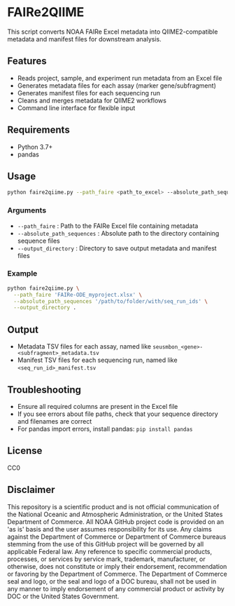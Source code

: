 # FAIRe2QIIME

This script converts NOAA FAIRe Excel metadata into QIIME2-compatible metadata and manifest files for downstream analysis.

## Features

- Reads project, sample, and experiment run metadata from an Excel file
- Generates metadata files for each assay (marker gene/subfragment)
- Generates manifest files for each sequencing run
- Cleans and merges metadata for QIIME2 workflows
- Command line interface for flexible input

## Requirements

- Python 3.7+
- pandas

## Usage

```sh
python faire2qiime.py --path_faire <path_to_excel> --absolute_path_sequences <sequences_dir> --output_directory <output_dir>
```

### Arguments

- `--path_faire` : Path to the FAIRe Excel file containing metadata
- `--absolute_path_sequences` : Absolute path to the directory containing sequence files
- `--output_directory` : Directory to save output metadata and manifest files

### Example

```bash
python faire2qiime.py \
  --path_faire 'FAIRe-ODE_myproject.xlsx' \
  --absolute_path_sequences '/path/to/folder/with/seq_run_ids' \
  --output_directory .
```

## Output

- Metadata TSV files for each assay, named like `seusmbon_<gene>-<subfragment>_metadata.tsv`
- Manifest TSV files for each sequencing run, named like `<seq_run_id>_manifest.tsv`

## Troubleshooting

- Ensure all required columns are present in the Excel file
- If you see errors about file paths, check that your sequence directory and filenames are correct
- For pandas import errors, install pandas: `pip install pandas`

## License

CC0

## Disclaimer

This repository is a scientific product and is not official communication of the National Oceanic and Atmospheric Administration, or the United States Department of Commerce. All NOAA GitHub project code is provided on an 'as is' basis and the user assumes responsibility for its use. Any claims against the Department of Commerce or Department of Commerce bureaus stemming from the use of this GitHub project will be governed by all applicable Federal law. Any reference to specific commercial products, processes, or services by service mark, trademark, manufacturer, or otherwise, does not constitute or imply their endorsement, recommendation or favoring by the Department of Commerce. The Department of Commerce seal and logo, or the seal and logo of a DOC bureau, shall not be used in any manner to imply endorsement of any commercial product or activity by DOC or the United States Government.
